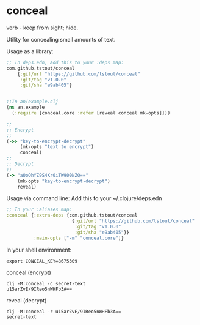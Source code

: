 # conceal
verb - keep from sight; hide.


Utility for concealing small amounts of text.

Usage as a library:
```clojure
;; In deps.edn, add this to your :deps map:
com.github.tstout/conceal
    {:git/url "https://github.com/tstout/conceal"
     :git/tag "v1.0.0"
     :git/sha "e9ab405"}


;;In an/example.clj
(ns an.example 
  (:require [conceal.core :refer [reveal conceal mk-opts]]))

;;  
;; Encrypt
;;
(->> "key-to-encrypt-decrypt"
     (mk-opts "text to encrypt")
     conceal) 
;;
;; Decrypt
;;       
(-> "aOoOhYZ9S4Kr0iTW900NZQ=="
    (mk-opts "key-to-encrypt-decrypt")
    reveal) 
```
Usage via command line:
Add this to your ~/.clojure/deps.edn
```clojure
;; In your :aliases map:
:conceal {:extra-deps {com.github.tstout/conceal
                        {:git/url "https://github.com/tstout/conceal"
                         :git/tag "v1.0.0"
                         :git/sha "e9ab405"}}
          :main-opts ["-m" "conceal.core"]}

```
In your shell environment:
```
export CONCEAL_KEY=8675309
```

conceal (encrypt)
```
clj -M:conceal -c secret-text
u15arZvE/9IReo5nWHFb3A==
```

reveal (decrypt)
```
clj -M:conceal -r u15arZvE/9IReo5nWHFb3A==
secret-text
```
